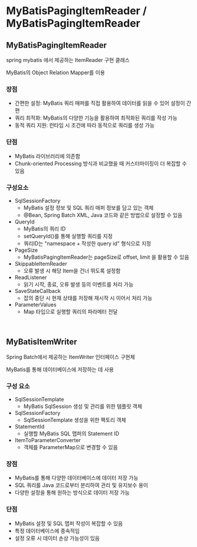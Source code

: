 # MyBatisPagingItemReader / MyBatisPagingItemReader

## MyBatisPagingItemReader

spring mybatis 에서 제공하는 ItemReader 구현 클래스

MyBatis의 Object Relation Mapper를 이용

### 장점
- 간편한 설정: MyBatis 쿼리 매퍼를 직접 활용하여 데이터를 읽을 수 있어 설정이 간편
- 쿼리 최적화: MyBatis의 다양한 기능을 활용하여 최적화된 쿼리를 작성 가능
- 동적 쿼리 지원: 런타임 시 조건에 따라 동적으로 쿼리를 생성 가능

### 단점
- MyBatis 라이브러리에 의존함
- Chunk-oriented Processing 방식과 비교했을 때 커스터마이징이 더 복잡할 수 있음

### 구성요소
- SqlSessionFactory
  - MyBatis 설정 정보 및 SQL 쿼리 매퍼 정보를 담고 있는 객체
  - @Bean, Spring Batch XML, Java 코드와 같은 방법으로 설정할 수 있음
- QueryId
  - MyBatis의 쿼리 ID
  - setQueryId()를 통해 실행할 쿼리를 지정
  - 쿼리ID는 "namespace + 작성한 query id" 형식으로 지정
- PageSize
  - MyBatisPagingItemReader는 pageSize로 offset, limit 을 활용할 수 있음
- SkippableItemReader
  - 오류 발생 시 해당 Item을 건너 뛰도록 설정함
- ReadListener
  - 읽기 시작, 종료, 오류 발생 등의 이벤트를 처리 가능
- SaveStateCallback
  - 잡의 중단 시 현재 상태를 저장해 재시작 시 이어서 처리 가능
- ParameterValues
  - Map 타입으로 실행할 쿼리의 파라메터 전달

<br />

## MyBatisItemWriter

Spring Batch에서 제공하는 ItemWriter 인터페이스 구현체

MyBatis를 통해 데이터베이스에 저장하는 데 사용

### 구성 요소
- SqlSessionTemplate
  - MyBatis SqlSession 생성 및 관리를 위한 템플릿 객체
- SqlSessionFactory
  - SqlSessionTemplate 생성을 위한 팩토리 객체
- StatementId
  - 실행할 MyBatis SQL 맵퍼의 Statement ID
- ItemToParameterConverter
  - 객체를 ParameterMap으로 변경할 수 있음

### 장점
- MyBatis를 통해 다양한 데이터베이스에 데이터 저장 가능
- SQL 쿼리를 Java 코드로부터 분리하여 관리 및 유지보수 용이
- 다양한 설정을 통해 원하는 방식으로 데이터 저장 가능

### 단점
- MyBatis 설정 및 SQL 맵퍼 작성이 복잡할 수 있음
- 특정 데이터베이스에 종속적임
- 설정 오류 시 데이터 손상 가능성이 있음